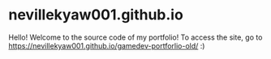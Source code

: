 # nevillekyaw001.github.io
Hello! Welcome to the source code of my portfolio! To access the site, go to https://nevillekyaw001.github.io/gamedev-portforlio-old/ :)
